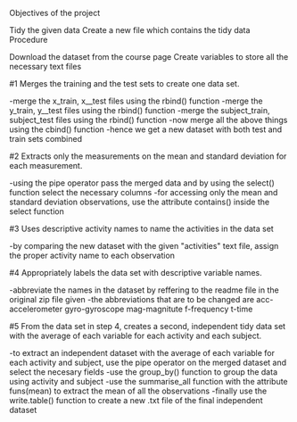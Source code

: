 Objectives of the project

Tidy the given data
Create a new file which contains the tidy data
Procedure

Download the dataset from the course page
Create variables to store all the necessary text files

#1 Merges the training and the test sets to create one data set.

-merge the x_train, x__test files using the rbind() function
-merge the y_train, y__test files using the rbind() function
-merge the subject_train, subject_test files using the rbind() function
-now merge all the above things using the cbind() function
-hence we get a new dataset with both test and train sets combined

#2 Extracts only the measurements on the mean and standard deviation for each measurement.

-using the pipe operator pass the merged data and by using the select() function select the necessary columns
-for accessing only the mean and standard deviation observations, use the attribute contains() inside the select function

#3 Uses descriptive activity names to name the activities in the data set

-by comparing the new dataset with the given "activities" text file, assign the proper activity name to each observation

#4 Appropriately labels the data set with descriptive variable names.

-abbreviate the names in the dataset by reffering to the readme file in the original zip file given
-the abbreviations that are to be changed are acc- accelerometer gyro-gyroscope mag-magnitute f-frequency t-time

#5 From the data set in step 4, creates a second, independent tidy data set with the average of each variable for each activity and each subject.

-to extract an independent dataset with the average of each variable for each activity and subject, use the pipe operator on the merged dataset and select the necesary fields
-use the group_by() function to group the data using activity and subject
-use the summarise_all function with the attribute funs(mean) to extract the mean of all the observations
-finally use the write.table() function to create a new .txt file of the final independent dataset
